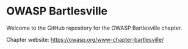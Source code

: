 # OWASP Bartlesville

Welcome to the GitHub repository for the OWASP Bartlesville chapter. 

Chapter website: https://owasp.org/www-chapter-bartlesville/
